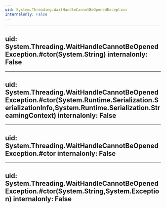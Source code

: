 ```yaml
---
uid: System.Threading.WaitHandleCannotBeOpenedException
internalonly: False
---
```


---
uid: System.Threading.WaitHandleCannotBeOpenedException.#ctor(System.String)
internalonly: False
---

---
uid: System.Threading.WaitHandleCannotBeOpenedException.#ctor(System.Runtime.Serialization.SerializationInfo,System.Runtime.Serialization.StreamingContext)
internalonly: False
---

---
uid: System.Threading.WaitHandleCannotBeOpenedException.#ctor
internalonly: False
---

---
uid: System.Threading.WaitHandleCannotBeOpenedException.#ctor(System.String,System.Exception)
internalonly: False
---
